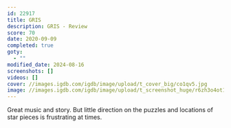 ```yaml
---
id: 22917
title: GRIS
description: GRIS - Review
score: 70
date: 2020-09-09
completed: true
goty:
  - ""
modified_date: 2024-08-16
screenshots: []
videos: []
cover: //images.igdb.com/igdb/image/upload/t_cover_big/co1qv5.jpg
image: //images.igdb.com/igdb/image/upload/t_screenshot_huge/r6zh3o4ot1ora3oaxzfk.jpg
---
```

Great music and story. But little direction on the puzzles and locations of star pieces is frustrating at times.